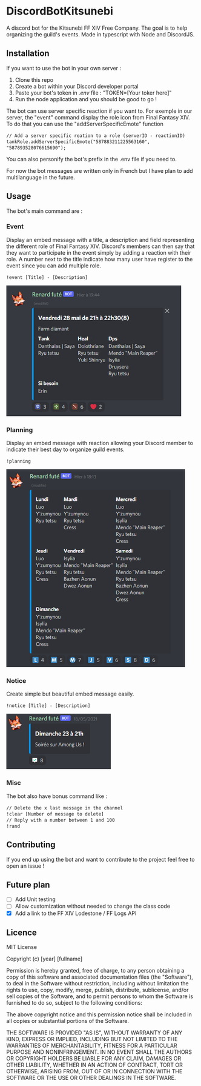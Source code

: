 # DiscordBotKitsunebi

A discord bot for the Kitsunebi FF XIV Free Company. The goal is to help organizing the guild's events. Made in typescript with Node and DiscordJS.

## Installation

If you want to use the bot in your own server :

1. Clone this repo
2. Create a bot within your Discord developer portal
3. Paste your bot's token in _.env_ file : "TOKEN=[Your toker here]"
4. Run the node application and you should be good to go !

The bot can use server specific reaction if you want to. For exemple in our server, the "event" command display the role icon from Final Fantasy XIV. To do that you can use the "addServerSpecificEmote" function

```lang-js
// Add a server specific reation to a role (serverID - reactionID)
tankRole.addServerSpecificEmote("587883211225563160", "587893528076615690");
```

You can also personify the bot's prefix in the .env file if you need to.

For now the bot messages are written only in French but I have plan to add multilanguage in the future.

## Usage

The bot's main command are :

### Event

Display an embed message with a title, a description and field representing the different role of Final Fantasy XIV. Discord's members can then say that they want to participate in the event simply by adding a reaction with their role. A number next to the title indicate how many user have register to the event since you can add multiple role.

```lang-txt
!event [Title] - [Description]
```

![Demo of the event command](https://raw.githubusercontent.com/Aelly/DiscordBotKitsunebi/master/docs/Event.PNG?token=AFKPYZHXGQTQM3VN3VCYCC3AV23B6)

### Planning

Display an embed message with reaction allowing your Discord member to indicate their best day to organize guild events.

```lang-txt
!planning
```

![Demo of the event command](https://raw.githubusercontent.com/Aelly/DiscordBotKitsunebi/master/docs/planning.PNG?token=AFKPYZB7MA3T4WBES2GCNA3AV23E2)

### Notice

Create simple but beautiful embed message easily.

```lang-txt
!notice [Title] - [Description]
```

![Demo of the event command](https://raw.githubusercontent.com/Aelly/DiscordBotKitsunebi/master/docs/notice.PNG?token=AFKPYZF6HFVPKQ5GQRWC24TAV23FU)

### Misc

The bot also have bonus command like :

```lang-txt
// Delete the x last message in the channel
!clear [Number of message to delete] 
// Reply with a number between 1 and 100
!rand
```

## Contributing

If you end up using the bot and want to contribute to the project feel free to open an issue !

## Future plan

- [ ] Add Unit testing
- [ ] Allow customization without needed to change the class code
- [x] Add a link to the FF XIV Lodestone / FF Logs API

## Licence

MIT License

Copyright (c) [year] [fullname]

Permission is hereby granted, free of charge, to any person obtaining a copy
of this software and associated documentation files (the "Software"), to deal
in the Software without restriction, including without limitation the rights
to use, copy, modify, merge, publish, distribute, sublicense, and/or sell
copies of the Software, and to permit persons to whom the Software is
furnished to do so, subject to the following conditions:

The above copyright notice and this permission notice shall be included in all
copies or substantial portions of the Software.

THE SOFTWARE IS PROVIDED "AS IS", WITHOUT WARRANTY OF ANY KIND, EXPRESS OR
IMPLIED, INCLUDING BUT NOT LIMITED TO THE WARRANTIES OF MERCHANTABILITY,
FITNESS FOR A PARTICULAR PURPOSE AND NONINFRINGEMENT. IN NO EVENT SHALL THE
AUTHORS OR COPYRIGHT HOLDERS BE LIABLE FOR ANY CLAIM, DAMAGES OR OTHER
LIABILITY, WHETHER IN AN ACTION OF CONTRACT, TORT OR OTHERWISE, ARISING FROM,
OUT OF OR IN CONNECTION WITH THE SOFTWARE OR THE USE OR OTHER DEALINGS IN THE
SOFTWARE.
